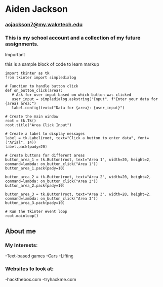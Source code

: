 # Aiden Jackson
### acjackson7@my.waketech.edu
### This is my school account and a collection of my future assignments.
>[!Important]
>this is a sample block of code to learn markup
 ```
import tkinter as tk
from tkinter import simpledialog

# Function to handle button click
def on_button_click(area):
    # Ask for user input based on which button was clicked
    user_input = simpledialog.askstring("Input", f"Enter your data for {area} area:")
    label.config(text=f"Data for {area}: {user_input}")

# Create the main window
root = tk.Tk()
root.title("Area Click Input")

# Create a label to display messages
label = tk.Label(root, text="Click a button to enter data", font=("Arial", 14))
label.pack(pady=20)

# Create buttons for different areas
button_area_1 = tk.Button(root, text="Area 1", width=20, height=2, command=lambda: on_button_click("Area 1"))
button_area_1.pack(pady=10)

button_area_2 = tk.Button(root, text="Area 2", width=20, height=2, command=lambda: on_button_click("Area 2"))
button_area_2.pack(pady=10)

button_area_3 = tk.Button(root, text="Area 3", width=20, height=2, command=lambda: on_button_click("Area 3"))
button_area_3.pack(pady=10)

# Run the Tkinter event loop
root.mainloop()
```
## About me 
### My Interests:
  -Text-based games
  -Cars
  -Lifting
### Websites to look at:
  -hackthebox.com
  -tryhackme.com
